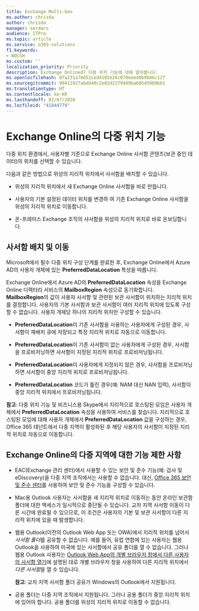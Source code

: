 ```yaml
---
title: Exchange Multi-Geo
ms.author: chrisda
author: chrisda
manager: serdars
audience: ITPro
ms.topic: article
ms.service: o365-solutions
f1.keywords:
- NOCSH
ms.custom: ''
localization_priority: Priority
description: Exchange Onlinedl 다중 위치 기능에 대해 알아봅니다.
ms.openlocfilehash: 07a231a78d52ced4102e26c070eee40b9846c12f
ms.sourcegitcommit: 99411927abdb40c2e82d2279489ba60545989bb1
ms.translationtype: HT
ms.contentlocale: ko-KR
ms.lasthandoff: 02/07/2020
ms.locfileid: "41844779"
---
```

# <a name="multi-geo-capabilities-in-exchange-online"></a>Exchange Online의 다중 위치 기능

다중 위치 환경에서, 사용자별 기준으로 Exchange Online 사서함 콘텐츠(보관 중인 데이터)의 위치를 선택할 수 있습니다.

다음과 같은 방법으로 위성의 지리적 위치에서 사서함을 배치할 수 있습니다.

- 위성의 지리적 위치에서 새 Exchange Online 사서함을 바로 만듭니다.

- 사용자의 기본 설정된 데이터 위치를 변경하 여 기존 Exchange Online 사서함을 위성의 지리적 위치로 이동합니다.

- 온-프레미스 Exchange 조직의 사서함을 위성의 지리적 위치로 바로 온보딩합니다.

## <a name="mailbox-placement-and-moves"></a>사서함 배치 및 이동

Microsoft에서 필수 다중 위치 구성 단계를 완료한 후, Exchange Online에서 Azure AD의 사용자 개체에 있는 **PreferredDataLocation** 특성을 따릅니다.

Exchange Online에서 Azure AD의 **PreferredDataLocation** 속성을 Exchange Online 디렉터리 서비스의 **MailboxRegion** 속성으로 동기화합니다. **MailboxRegion**의 값이 사용자 사서함 및 관련된 보관 사서함이 위치하는 지리적 위치를 결정합니다. 사용자의 기본 사서함과 보관 사서함이 여러 지리적 위치에 있도록 구성할 수 없습니다. 사용자 개체당 하나의 지리적 위치만 구성할 수 있습니다.

- **PreferredDataLocation**이 기존 사서함을 사용하는 사용자에게 구성된 경우, 사서함이 재배치 큐에 저장되고 특정 지리적 위치로 자동으로 이동합니다.

- **PreferredDataLocation**이 기존 사서함이 없는 사용자에게 구성된 경우, 사서함을 프로비저닝하면 사서함이 지정된 지리적 위치로 프로비저닝됩니다.

- **PreferredDataLocation**이 사용자에게 지정되지 않은 경우, 사서함을 프로비저닝하면 사서함이 중앙 지리적 위치로 프로비저닝됩니다.

- **PreferredDataLocation** 코드가 틀린 경우(예: NAM 대신 NAN 입력), 사서함이 중앙 지리적 위치에서 프로비저닝됩니다.

**참고**: 다중 위치 기능 및 비즈니스용 Skype에서 지리적으로 호스팅된 모임은 사용자 개체에서 **PreferredDataLocation** 속성을 사용하여 서비스를 찾습니다. 지리적으로 호스팅된 모임에 대해 사용자 개체에서 **PreferredDataLocation** 값을 구성하는 경우, Office 365 테넌트에서 다중 지역이 활성화된 후 해당 사용자의 사서함이 지정된 지리적 위치로 자동으로 이동합니다. 

## <a name="feature-limitations-for-multi-geo-in-exchange-online"></a>Exchange Online의 다중 지역에 대한 기능 제한 사항

- EAC(Exchange 관리 센터)에서 사용할 수 있는 보안 및 준수 기능(예: 감사 및 eDiscovery)을 다중 지역 조직에서는 사용할 수 없습니다. 대신, [Office 365 보안 및 준수 센터](https://support.office.com/article/7e696a40-b86b-4a20-afcc-559218b7b1b8)를 사용하여 보안 및 준수 기능을 구성할 수 있습니다.

- Mac용 Outlook 사용자는 사서함을 새 지리적 위치로 이동하는 동안 온라인 보관함 폴더에 대한 액세스가 일시적으로 중단될 수 있습니다. 교차 지역 사서함 이동이 다른 시간에 완료될 수 있으므로, 이 조건은 사용자의 기본 및 보관 사서함이 다른 지리적 위치에 있을 때 발생합니다.

- 웹용 Outlook(이전의 Outlook Web App 또는 OWA)에서 지리적 위치를 넘어서 *사서함 폴더*를 공유할 수 없습니다. 예를 들어, 유럽 연합에 있는 사용자는 웹용 Outlook을 사용하여 미국에 있는 사서함에서 공유 폴더를 열 수 없습니다. 그러나 웹용 Outlook 사용자는 [Outlook Web App의 개별 브라우저 창에서 다른 사용자의 사서함 열기](https://support.office.com/article/A909AD30-E413-40B5-A487-0EA70B763081#__toc372210362)에 설명된 대로 개별 브라우저 창을 사용하여 다른 지리적 위치에서 *다른 사서함*을 열 수 있습니다.

  **참고**: 교차 지역 사서함 폴더 공유가 Windows의 Outlook에서 지원됩니다.

- 공용 폴더는 다중 지역 조직에서 지원됩니다. 그러나 공용 폴더가 중앙 지리적 위치에 있어야 합니다. 공용 폴더를 위성의 지리적 위치로 이동할 수 없습니다.
